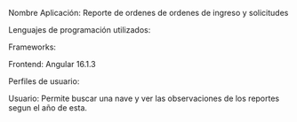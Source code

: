 Nombre Aplicación: Reporte de ordenes de ordenes de ingreso y solicitudes


Lenguajes de programación utilizados:

Frameworks:

Frontend: Angular 16.1.3

Perfiles de usuario:

Usuario: Permite buscar una nave y ver las observaciones de los reportes segun el año de esta.



